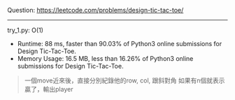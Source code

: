 Question: https://leetcode.com/problems/design-tic-tac-toe/

---

try_1.py: O(1)
* Runtime: 88 ms, faster than 90.03% of Python3 online submissions for Design Tic-Tac-Toe.
* Memory Usage: 16.5 MB, less than 16.26% of Python3 online submissions for Design Tic-Tac-Toe.

> 一個move近來後，直接分別紀錄他的row, col, 跟斜對角
> 如果有n個就表示贏了，輸出player
